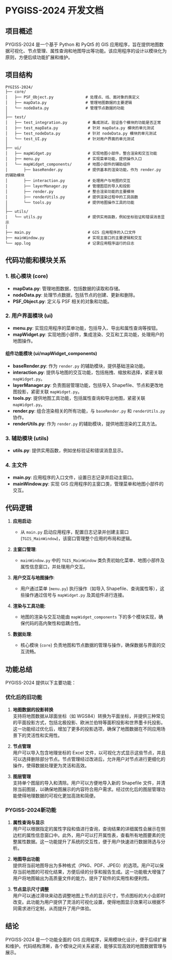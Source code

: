 # PYGISS-2024 开发文档


## 项目概述

PYGISS-2024 是一个基于 Python 和 PyQt5 的 GIS 应用程序，旨在提供地图数据可视化、节点管理、属性查询和地图导出等功能。该应用程序的设计以模块化为原则，方便后续功能扩展和维护。



## 项目结构
```
PYGISS-2024/
├── core/
│   ├── PSF_Object.py              # 处理点、线、面对象的类定义
│   ├── mapData.py                 # 管理地图数据的主要逻辑
│   └── nodeData.py                # 管理节点数据的功能
│
├── test/
│   ├── test_integration.py         # 集成测试，验证各个模块的功能是否正常
│   ├── test_mapData.py             # 针对 mapData.py 模块的单元测试
│   ├── test_nodeData.py            # 针对 nodeData.py 模块的单元测试
│   └── test_UI.py                  # 针对用户界面的单元测试
│
├── ui/
│   ├── mapWidget.py                # 实现地图小部件，整合渲染和交互功能
│   ├── menu.py                     # 实现菜单功能，提供操作入口
│   └── mapWidget_components/       # 地图小部件的辅助组件
│       ├── baseRender.py           # 提供基本的渲染功能，作为 render.py 的辅助模块
│       ├── interaction.py          # 处理用户与地图的交互
│       ├── layerManager.py         # 管理图层的导入和投影
│       ├── render.py               # 整合渲染功能的主要模块
│       ├── renderUtils.py          # 提供渲染过程中的工具函数
│       └── tools.py                # 提供地图操作工具的功能
│
├── utils/
│   └── utils.py                    # 提供实用函数，例如坐标验证和错误消息显示
│
├── main.py                         # GIS 应用程序的入口文件
├── mainWindow.py                   # 实现主窗口的主要逻辑和交互
└── app.log                         # 记录应用程序运行的日志
```


## 代码功能和模块关系

### 1. 核心模块 (core)

- **mapData.py**: 管理地图数据，包括数据的读取和存储。
- **nodeData.py**: 处理节点数据，包括节点的创建、更新和删除。
- **PSF_Object.py**: 定义与 PSF 相关的对象和功能。

### 2. 用户界面模块 (ui)

- **menu.py**: 实现应用程序的菜单功能，包括导入、导出和属性查询等按钮。
- **mapWidget.py**: 实现地图小部件，集成渲染、交互和工具功能，处理用户的地图操作。

#### 组件功能模块 (ui/mapWidget_components)

- **baseRender.py**: 作为 `render.py` 的辅助模块，提供基础渲染功能。
- **interaction.py**: 提供与地图的交互功能，包括拖拽、缩放和选择，紧密关联 `mapWidget.py`。
- **layerManager.py**: 负责图层管理功能，包括导入 Shapefile、节点和更改地图投影，紧密关联 `mapWidget.py`。
- **tools.py**: 提供地图工具功能，包括属性查询和导出地图，紧密关联 `mapWidget.py`。
- **render.py**: 组合渲染相关的所有功能，与 `baseRender.py` 和 `renderUtils.py` 协作。
- **renderUtils.py**: 作为 `render.py` 的辅助模块，提供地图渲染的工具方法。

### 3. 辅助模块 (utils)

- **utils.py**: 提供实用函数，例如坐标验证和错误消息显示。

### 4. 主文件

- **main.py**: 应用程序的入口文件，设置日志记录并启动主窗口。
- **mainWindow.py**: 实现 GIS 应用程序的主窗口类，管理菜单和地图小部件的交互。



## 代码逻辑

1. **应用启动**: 
   - 从 `main.py` 启动应用程序，配置日志记录并创建主窗口 (`TGIS_MainWindow`)，该窗口管理整个应用的布局和逻辑。

2. **主窗口管理**: 
   - `mainWindow.py` 中的 `TGIS_MainWindow` 类负责初始化菜单、地图小部件及属性信息窗口，并处理用户交互。

3. **用户交互与地图操作**:
   - 用户通过菜单 (`menu.py`) 执行操作（如导入 Shapefile、查询属性等），这些操作通过信号与 `mapWidget.py` 及其组件进行连接。

4. **渲染与工具功能**:
   - 地图的渲染与交互功能由 `mapWidget_components` 下的多个模块实现，确保代码的高内聚性和低耦合性。

5. **数据处理**:
   - 核心模块 (`core`) 负责地图和节点数据的管理与操作，确保数据与界面的交互流畅。



## 功能总结

PYGISS-2024 提供以下主要功能：

### 优化后的旧功能

1. **地图数据的投影转换**  
   支持将地图数据从球面坐标（如 WGS84）转换为平面坐标，并提供三种常见的平面投影方式，包括北极投影、欧洲兰伯特等面积投影和世界墨卡托投影。这一功能经过优化后，增加了更多的投影选项，确保了地图数据在不同应用场景下的灵活性和实用性。

2. **节点管理**  
   用户可以导入包含地理坐标的 Excel 文件，以可视化方式显示这些节点，并且可以选择删除部分节点。节点管理经过改进后，允许用户对节点进行更细化的操作，使得数据处理更为灵活和高效。

3. **图层管理**  
   支持单个图层的导入和清除。用户可以方便地导入新的 Shapefile 文件，并清除当前图层，以确保地图展示的内容符合用户需求。经过优化后的图层管理功能使得地理数据的可视化更加高效和简便。

### PYGISS-2024新功能

1. **属性查询与显示**  
   用户可以根据指定的属性字段和值进行查询，查询结果的详细属性会展示在侧边栏的属性信息窗口中。此外，用户可以打开属性表，查看所有地图要素的完整属性数据。这一功能提升了系统的交互性，便于用户快速进行数据筛选与分析。

2. **地图导出功能**  
   提供将当前地图导出为多种格式（PNG、PDF、JPEG）的选项。用户可以保存当前地图的可视化结果，方便后续的分享和报告生成。这一功能极大增强了用户将地图输出为高质量文件的能力，提升了软件的实用性和便利性。

3. **节点显示尺寸调整**  
   用户可以通过滑块来动态调整地图上节点的显示尺寸，节点图标的大小会即时改变。此功能为用户提供了灵活的可视化设置，使得地图显示效果可以根据不同需求进行定制，从而提升了用户体验。


## 结论

PYGISS-2024 是一个功能全面的 GIS 应用程序，采用模块化设计，便于后续扩展和维护。代码结构清晰，各个模块之间关系紧密，能够实现高效的地图数据管理与展示。

